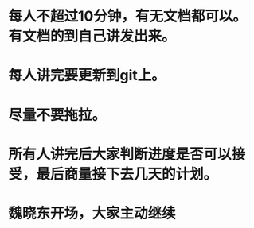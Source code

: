 # 每人不超过10分钟，有无文档都可以。有文档的到自己讲发出来。

# 每人讲完要更新到git上。

# 尽量不要拖拉。

# 所有人讲完后大家判断进度是否可以接受，最后商量接下去几天的计划。

# 魏晓东开场，大家主动继续
